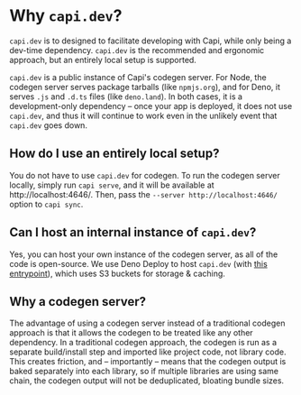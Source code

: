 # Why `capi.dev`?

`capi.dev` is to designed to facilitate developing with Capi, while only being a
dev-time dependency. `capi.dev` is the recommended and ergonomic approach, but
an entirely local setup is supported.

`capi.dev` is a public instance of Capi's codegen server. For Node, the codegen
server serves package tarballs (like `npmjs.org`), and for Deno, it serves `.js`
and `.d.ts` files (like `deno.land`). In both cases, it is a development-only
dependency – once your app is deployed, it does not use `capi.dev`, and thus it
will continue to work even in the unlikely event that `capi.dev` goes down.

## How do I use an entirely local setup?

You do not have to use `capi.dev` for codegen. To run the codegen server
locally, simply run `capi serve`, and it will be available at
http://localhost:4646/. Then, pass the `--server http://localhost:4646/` option
to `capi sync`.

## Can I host an internal instance of `capi.dev`?

Yes, you can host your own instance of the codegen server, as all of the code is
open-source. We use Deno Deploy to host `capi.dev` (with
[this entrypoint](https://github.com/paritytech/capi/blob/main/server/capi.dev/delegatee.ts)),
which uses S3 buckets for storage & caching.

## Why a codegen server?

The advantage of using a codegen server instead of a traditional codegen
approach is that it allows the codegen to be treated like any other dependency.
In a traditional codegen approach, the codegen is run as a separate
build/install step and imported like project code, not library code. This
creates friction, and – importantly – means that the codegen output is baked
separately into each library, so if multiple libraries are using same chain, the
codegen output will not be deduplicated, bloating bundle sizes.
